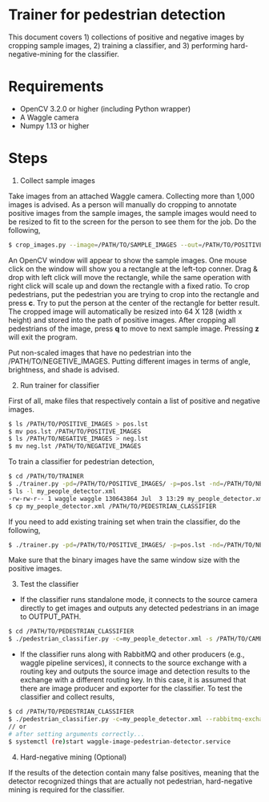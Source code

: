 # Trainer for pedestrian detection

This document covers 1) collections of positive and negative images by cropping sample images, 2) training a classifier, and 3) performing hard-negative-mining for the classifier.

# Requirements

* OpenCV 3.2.0 or higher (including Python wrapper)
* A Waggle camera
* Numpy 1.13 or higher

# Steps

1. Collect sample images

Take images from an attached Waggle camera. Collecting more than 1,000 images is advised. As a person will manually do cropping to annotate positive images from the sample images, the sample images would need to be resized to fit to the screen for the person to see them for the job. Do the following,

```bash
$ crop_images.py --image=/PATH/TO/SAMPLE_IMAGES --out=/PATH/TO/POSITIVE_IMAGES --screen-width=1380 --screen-height=768
```

An OpenCV window will appear to show the sample images. One mouse click on the window will show you a rectangle at the left-top conner. Drag & drop with left click will move the rectangle, while the same operation with right click will scale up and down the rectangle with a fixed ratio. To crop pedestrians, put the pedestrian you are trying to crop into the rectangle and press __c__. Try to put the person at the center of the rectangle for better result. The cropped image will automatically be resized into 64 X 128 (width x height) and stored into the path of positive images. After cropping all pedestrians of the image, press __q__ to move to next sample image. Pressing __z__ will exit the program.

Put non-scaled images that have no pedestrian into the /PATH/TO/NEGETIVE_IMAGES. Putting different images in terms of angle, brightness, and shade is advised.

2. Run trainer for classifier

First of all, make files that respectively contain a list of positive and negative images.

```bash
$ ls /PATH/TO/POSITIVE_IMAGES > pos.lst
$ mv pos.lst /PATH/TO/POSITIVE_IMAGES
$ ls /PATH/TO/NEGATIVE_IMAGES > neg.lst
$ mv neg.lst /PATH/TO/NEGATIVE_IMAGES
```

To train a classifier for pedestrian detection,

```bash
$ cd /PATH/TO/TRAINER
$ ./trainer.py -pd=/PATH/TO/POSITIVE_IMAGES/ -p=pos.lst -nd=/PATH/TO/NEGATIVE_IMAGES/ -n=neg.lst
$ ls -l my_people_detector.xml 
-rw-rw-r-- 1 waggle waggle 130643864 Jul  3 13:29 my_people_detector.xml
$ cp my_people_detector.xml /PATH/TO/PEDESTRIAN_CLASSIFIER
```

If you need to add existing training set when train the classifier, do the following,

```bash
$ ./trainer.py -pd=/PATH/TO/POSITIVE_IMAGES/ -p=pos.lst -nd=/PATH/TO/NEGATIVE_IMAGES/ -n=neg.lst -b=/PATH/TO/BINARY_IMAGES -bl=/PATH/TO/LABELS_OF_THE_BINARY_IMAGES
```

Make sure that the binary images have the same window size with the positive images.

3. Test the classifier

* If the classifier runs standalone mode, it connects to the source camera directly to get images and outputs any detected pedestrians in an image to OUTPUT_PATH.

```bash
$ cd /PATH/TO/PEDESTRIAN_CLASSIFIER
$ ./pedestrian_classifier.py -c=my_people_detector.xml -s /PATH/TO/CAMERA/DEVICE -o /PATH/TO/OUTPUT
```

* If the classifier runs along with RabbitMQ and other producers (e.g., waggle pipeline services), it connects to the source exchange with a routing key and outputs the source image and detection results to the exchange with a different routing key. In this case, it is assumed that there are image producer and exporter for the classifier. To test the classifier and collect results,

```bash
$ cd /PATH/TO/PEDESTRIAN_CLASSIFIER
$ ./pedestrian_classifier.py -c=my_people_detector.xml --rabbitmq-exchange NAME_OF_EXCHANGE --rabbitmq-routing-input INPUT_ROUTING_KEY --rabbitmq-routing-output OUTPUT_ROUTING_KEY
// or
# after setting arguments correctly...
$ systemctl (re)start waggle-image-pedestrian-detector.service
```

4. Hard-negative mining (Optional)

If the results of the detection contain many false positives, meaning that the detector recognized things that are actually not pedestrian, hard-negative mining is required for the classifier.